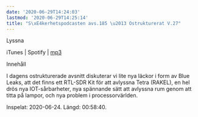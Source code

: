 ```yaml
---
date: '2020-06-29T14:24:03'
lastmod: '2020-06-29T14:25:14'
title: "S\xE4kerhetspodcasten avs.185 \u2013 Ostrukturerat V.27"
---
```

Lyssna

iTunes \| Spotify \| [mp3](https://traffic.libsyn.com/secure/sakerhetspodcasten/2020-06-24_Sakerhetspodcasten_Ostrukt.mp3)


Innehåll

I dagens ostrukturerade avsnitt diskuterar vi lite nya läckor i form av Blue Leaks,
att det finns ett RTL-SDR Kit för att avlyssna Tetra (RAKEL), en hel drös nya IOT-sårbarheter,
nya spännande sätt att avlyssna rum genom att titta på lampor, och nya problem i processorvärlden.

Inspelat: 2020-06-24. Längd: 00:58:40.
